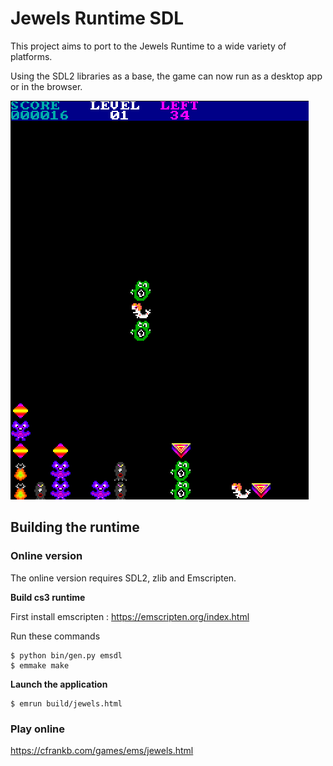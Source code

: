 # Jewels Runtime SDL

This project aims to port to the Jewels Runtime to a wide variety of platforms.

Using the SDL2 libraries as a base, the game can now run as a desktop app or in the browser.

![alt text](images/Screenshot_2024-11-14_00-11-41-crop.png)

## Building the runtime

### Online version

The online version requires SDL2, zlib and Emscripten.

<b> Build cs3 runtime</b>

First install emscripten : https://emscripten.org/index.html

Run these commands

```
$ python bin/gen.py emsdl
$ emmake make
```

<b>Launch the application</b>

```
$ emrun build/jewels.html
```

### Play online

https://cfrankb.com/games/ems/jewels.html
